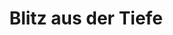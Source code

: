 ---
layout: home
title: Blitz aus der Tiefe
cooldown: 1d
range: 40
aoe: radius
hitbonus:
savereq: [ dex, 19 ]
damage:
  - [ 8d8, lightning ]
effects:
  - [ paralysed, 2r ]

---
